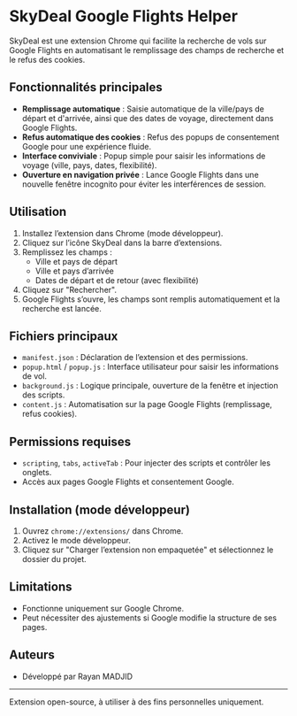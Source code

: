 # SkyDeal Google Flights Helper

SkyDeal est une extension Chrome qui facilite la recherche de vols sur Google Flights en automatisant le remplissage des champs de recherche et le refus des cookies.

## Fonctionnalités principales
- **Remplissage automatique** : Saisie automatique de la ville/pays de départ et d'arrivée, ainsi que des dates de voyage, directement dans Google Flights.
- **Refus automatique des cookies** : Refus des popups de consentement Google pour une expérience fluide.
- **Interface conviviale** : Popup simple pour saisir les informations de voyage (ville, pays, dates, flexibilité).
- **Ouverture en navigation privée** : Lance Google Flights dans une nouvelle fenêtre incognito pour éviter les interférences de session.

## Utilisation
1. Installez l’extension dans Chrome (mode développeur).
2. Cliquez sur l’icône SkyDeal dans la barre d’extensions.
3. Remplissez les champs :
   - Ville et pays de départ
   - Ville et pays d’arrivée
   - Dates de départ et de retour (avec flexibilité)
4. Cliquez sur "Rechercher".
5. Google Flights s’ouvre, les champs sont remplis automatiquement et la recherche est lancée.

## Fichiers principaux
- `manifest.json` : Déclaration de l’extension et des permissions.
- `popup.html` / `popup.js` : Interface utilisateur pour saisir les informations de vol.
- `background.js` : Logique principale, ouverture de la fenêtre et injection des scripts.
- `content.js` : Automatisation sur la page Google Flights (remplissage, refus cookies).

## Permissions requises
- `scripting`, `tabs`, `activeTab` : Pour injecter des scripts et contrôler les onglets.
- Accès aux pages Google Flights et consentement Google.

## Installation (mode développeur)
1. Ouvrez `chrome://extensions/` dans Chrome.
2. Activez le mode développeur.
3. Cliquez sur "Charger l’extension non empaquetée" et sélectionnez le dossier du projet.

## Limitations
- Fonctionne uniquement sur Google Chrome.
- Peut nécessiter des ajustements si Google modifie la structure de ses pages.

## Auteurs
- Développé par Rayan MADJID

---
Extension open-source, à utiliser à des fins personnelles uniquement.